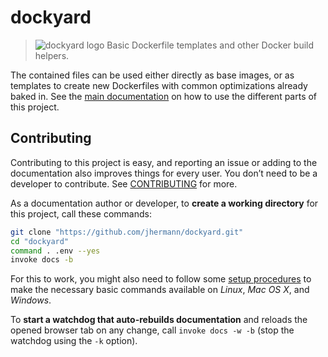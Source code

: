 # dockyard

> ![dockyard logo](https://raw.githubusercontent.com/jhermann/dockyard/master/docs/_static/img/logo.png) Basic Dockerfile templates and other Docker build helpers.

The contained files can be used either directly as base images,
or as templates to create new Dockerfiles with common
optimizations already baked in.
See the [main documentation](https://dockyard.readthedocs.io/)
on how to use the different parts of this project.


## Contributing

Contributing to this project is easy, and reporting an issue or
adding to the documentation also improves things for every user.
You don’t need to be a developer to contribute.
See [CONTRIBUTING](https://github.com/jhermann/dockyard/blob/master/CONTRIBUTING.md) for more.

As a documentation author or developer,
to **create a working directory** for this project,
call these commands:

```sh
git clone "https://github.com/jhermann/dockyard.git"
cd "dockyard"
command . .env --yes
invoke docs -b
```

For this to work, you might also need to follow some
[setup procedures](https://py-generic-project.readthedocs.io/en/latest/installing.html#quick-setup)
to make the necessary basic commands available on *Linux*, *Mac OS X*, and *Windows*.

To **start a watchdog that auto-rebuilds documentation** and reloads the opened browser tab on any change,
call ``invoke docs -w -b`` (stop the watchdog using the ``-k`` option).
